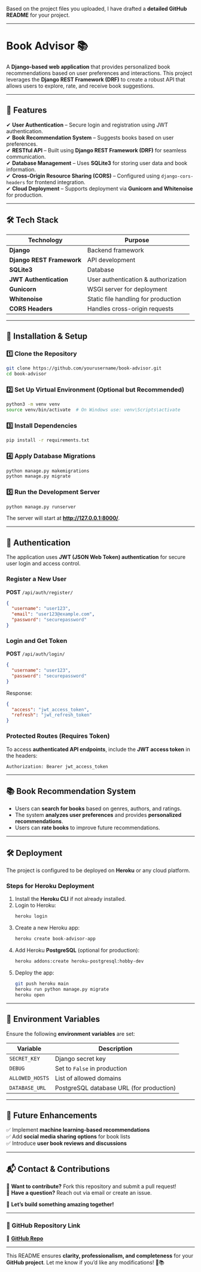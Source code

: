 Based on the project files you uploaded, I have drafted a **detailed GitHub README** for your project.  

---

# **Book Advisor 📚**  
A **Django-based web application** that provides personalized book recommendations based on user preferences and interactions. This project leverages the **Django REST Framework (DRF)** to create a robust API that allows users to explore, rate, and receive book suggestions.

---

## **🌟 Features**  

✔ **User Authentication** – Secure login and registration using JWT authentication.  
✔ **Book Recommendation System** – Suggests books based on user preferences.  
✔ **RESTful API** – Built using **Django REST Framework (DRF)** for seamless communication.  
✔ **Database Management** – Uses **SQLite3** for storing user data and book information.  
✔ **Cross-Origin Resource Sharing (CORS)** – Configured using `django-cors-headers` for frontend integration.  
✔ **Cloud Deployment** – Supports deployment via **Gunicorn and Whitenoise** for production.  

---

## **🛠 Tech Stack**  

| Technology      | Purpose |
|---------------|------------------------------|
| **Django** | Backend framework |
| **Django REST Framework** | API development |
| **SQLite3** | Database |
| **JWT Authentication** | User authentication & authorization |
| **Gunicorn** | WSGI server for deployment |
| **Whitenoise** | Static file handling for production |
| **CORS Headers** | Handles cross-origin requests |

---

## **🚀 Installation & Setup**  

### **1️⃣ Clone the Repository**  
```bash
git clone https://github.com/yourusername/book-advisor.git
cd book-advisor
```

### **2️⃣ Set Up Virtual Environment (Optional but Recommended)**
```bash
python3 -m venv venv
source venv/bin/activate  # On Windows use: venv\Scripts\activate
```

### **3️⃣ Install Dependencies**  
```bash
pip install -r requirements.txt
```

### **4️⃣ Apply Database Migrations**  
```bash
python manage.py makemigrations
python manage.py migrate
```

### **5️⃣ Run the Development Server**  
```bash
python manage.py runserver
```
The server will start at **http://127.0.0.1:8000/**.

---

## **🔑 Authentication**  
The application uses **JWT (JSON Web Token) authentication** for secure user login and access control.  

### **Register a New User**  
**POST** `/api/auth/register/`  
```json
{
  "username": "user123",
  "email": "user123@example.com",
  "password": "securepassword"
}
```

### **Login and Get Token**  
**POST** `/api/auth/login/`  
```json
{
  "username": "user123",
  "password": "securepassword"
}
```
Response:  
```json
{
  "access": "jwt_access_token",
  "refresh": "jwt_refresh_token"
}
```

### **Protected Routes (Requires Token)**  
To access **authenticated API endpoints**, include the **JWT access token** in the headers:  
```
Authorization: Bearer jwt_access_token
```

---

## **📚 Book Recommendation System**  
- Users can **search for books** based on genres, authors, and ratings.  
- The system **analyzes user preferences** and provides **personalized recommendations**.  
- Users can **rate books** to improve future recommendations.  

---

## **🛠 Deployment**  

The project is configured to be deployed on **Heroku** or any cloud platform.  

### **Steps for Heroku Deployment**  
1. Install the **Heroku CLI** if not already installed.  
2. Login to Heroku:
   ```bash
   heroku login
   ```
3. Create a new Heroku app:
   ```bash
   heroku create book-advisor-app
   ```
4. Add Heroku **PostgreSQL** (optional for production):
   ```bash
   heroku addons:create heroku-postgresql:hobby-dev
   ```
5. Deploy the app:
   ```bash
   git push heroku main
   heroku run python manage.py migrate
   heroku open
   ```

---

## **📜 Environment Variables**  

Ensure the following **environment variables** are set:  

| Variable  | Description |
|-----------|--------------------------------|
| `SECRET_KEY` | Django secret key |
| `DEBUG` | Set to `False` in production |
| `ALLOWED_HOSTS` | List of allowed domains |
| `DATABASE_URL` | PostgreSQL database URL (for production) |

---

## **📌 Future Enhancements**  

✅ Implement **machine learning-based recommendations**  
✅ Add **social media sharing options** for book lists  
✅ Introduce **user book reviews and discussions**  

---

## **📬 Contact & Contributions**  

🤝 **Want to contribute?** Fork this repository and submit a pull request!  
📧 **Have a question?** Reach out via email or create an issue.  

🚀 **Let’s build something amazing together!**  

---

### **🔗 GitHub Repository Link**  
🔗 **[GitHub Repo](https://github.com/yourusername/book-advisor)**  

---

This README ensures **clarity, professionalism, and completeness** for your **GitHub project**. Let me know if you’d like any modifications! 🚀📚

